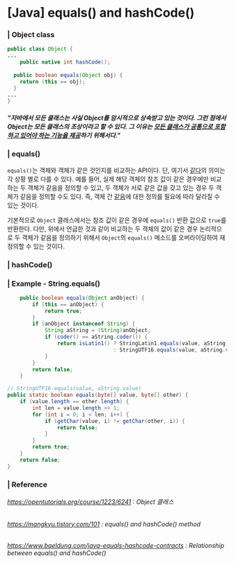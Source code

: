 # [Java] equals() and hashCode()

### | Object class

```java
public class Object {
...
	public native int hashCode();
  
  public boolean equals(Object obj) {
  	return (this == obj);
  }
...
}
```

##### "자바에서 모든 클래스는 사실 Object를 암시적으로 상속받고 있는 것이다. 그런 점에서 Object는 모든 클래스의 조상이라고 할 수 있다. 그 이유는 <u>모든 클래스가 공통으로 포함하고 있어야 하는 기능을 제공</u>하기 위해서다." 

### | equals() 

`equals()`는 객체와 객체가 같은 것인지를 비교하는 API이다. 단, 여기서 <u>같다</u>의 의미는 각 상황 별로 다를 수 있다. 예를 들어, 실제 해당 객체의 참조 값이 같은 경우에만 비교하는 두 객체가 같음을 정의할 수 있고, 두 객체가 서로 같은 값을 갖고 있는 경우 두 객체가 같음을 정의할 수도 있다. 즉, 객체 간 <u>같음</u>에 대한 정의를 필요에 따라 달라질 수 있는 것이다. 

기본적으로 `Object` 클래스에서는 참조 값이 같은 경우에 `equals()` 반환 값으로 `true`를 반환한다. 다만, 위에서 언급한 것과 같이 비교하는 두 객체의 값이 같은 경우 논리적으로 두 객체가 같음을 정의하기 위해서 `Object`의 `equals()` 메소드를 오버라이딩하여 재정의할 수 있는 것이다.

### | hashCode() 







### | Example - String.equals()

```java
    public boolean equals(Object anObject) {
        if (this == anObject) {
            return true;
        }
        if (anObject instanceof String) {
            String aString = (String)anObject;
            if (coder() == aString.coder()) {
                return isLatin1() ? StringLatin1.equals(value, aString.value)
                                  : StringUTF16.equals(value, aString.value);
            }
        }
        return false;
    }
```

```java
// StringUTF16.equals(value, aString.value)
public static boolean equals(byte[] value, byte[] other) {
    if (value.length == other.length) {
        int len = value.length >> 1;
        for (int i = 0; i < len; i++) {
            if (getChar(value, i) != getChar(other, i)) {
                return false;
            }
        }
        return true;
    }
    return false;
}
```

### | Reference

###### https://opentutorials.org/course/1223/6241 : Object 클래스

###### https://mangkyu.tistory.com/101 : equals() and hashCode() method 

###### https://www.baeldung.com/java-equals-hashcode-contracts : Relationship between equals() and hashCode()